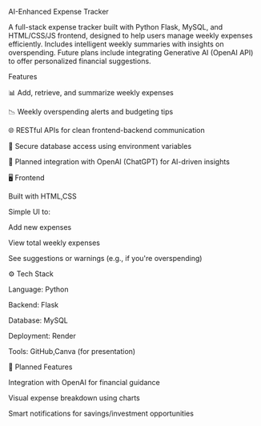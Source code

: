AI-Enhanced Expense Tracker

A full-stack expense tracker built with Python Flask, MySQL, and HTML/CSS/JS frontend, designed to help users manage weekly expenses efficiently. Includes intelligent weekly summaries with insights on overspending. Future plans include integrating Generative AI (OpenAI API) to offer personalized financial suggestions.

 Features

📊 Add, retrieve, and summarize weekly expenses

📉 Weekly overspending alerts and budgeting tips

🌐 RESTful APIs for clean frontend-backend communication

🔐 Secure database access using environment variables

🧠 Planned integration with OpenAI (ChatGPT) for AI-driven insights

🖥️ Frontend

Built with HTML,CSS

Simple UI to:

Add new expenses

View total weekly expenses

See suggestions or warnings (e.g., if you're overspending)


⚙️ Tech Stack

Language: Python

Backend: Flask

Database: MySQL

Deployment: Render

Tools: GitHub,Canva (for presentation)


🔮 Planned Features

Integration with OpenAI for financial guidance

Visual expense breakdown using charts

Smart notifications for savings/investment opportunities
